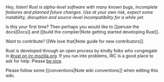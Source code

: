 *Hey, listen! Rust is alpha-level software with many known bugs, incomplete features and planned future changes. Use at your own risk, expect some instability, disruption and source-level incompatibility for a while yet.*

Is this your first time? Then perhaps you would like to [[peruse the docs|Docs]] and [[build the compiler|Note getting started developing Rust]].

Want to contribute? [[We love that|Note guide for new contributors]].

Rust is developed through an open process by kindly folks who congregate in [#rust on irc.mozilla.org][pound-rust]. If you run into problems, IRC is a good place to ask for help. Please [be nice](https://github.com/mozilla/rust/wiki/Note-development-policy#conduct).

Please follow some [[conventions|Note wiki conventions]] when editing this wiki.

[pound-rust]: http://chat.mibbit.com/?server=irc.mozilla.org&channel=%23rust